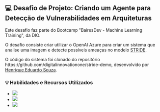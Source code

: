 ## 💻 Desafio de Projeto: Criando um Agente para Detecção de Vulnerabilidades em Arquiteturas
<p>Este desafio faz parte do Bootcamp "BairesDev - Machine Learning Training", da DIO.
<p>O desafio consiste criar utilizar o OpenAI Azure para criar um sistema que analise uma imagem e detecte possíveis ameaças no modelo <a href="https://www.purestorage.com/br/knowledge/stride-threat-model.html">STRIDE</a>.
<p>O código do sistema foi clonado do repositório https://github.com/digitalinnovationone/stride-demo, desenvolvido por <a href="https://github.com/hsouzaeduardo">Henrique Eduardo Souza</a>.

### 💡 Habilidades e Recursos Utilizados


- ![](https://img.shields.io/badge/python-170888?logo=python&labelColor=170888)
- ![](https://img.shields.io/badge/gpt4o-criação_de_agente_para_desenvolvimento_de_código-blue?logo=openai&labelColor=170888)
- ![](https://img.shields.io/badge/microsoft_copilot-criação_de_frontend-blue?logo=githubcopilot&labelColor=170888)


